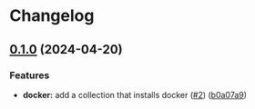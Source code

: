 # Changelog

## [0.1.0](https://github.com/mateusz-uminski/ansible-collections/compare/docker-v0.0.1...docker-v0.1.0) (2024-04-20)


### Features

* **docker:** add a collection that installs docker ([#2](https://github.com/mateusz-uminski/ansible-collections/issues/2)) ([b0a07a9](https://github.com/mateusz-uminski/ansible-collections/commit/b0a07a96bd038d2531e5fc90fb3ad0155a019356))
